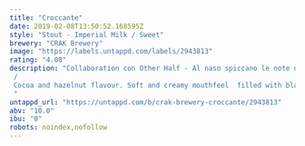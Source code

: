 ```yaml
---
title: "Croccante"
date: 2019-02-08T13:50:52.168595Z
style: "Stout - Imperial Milk / Sweet"
brewery: "CRAK Brewery"
image: "https://labels.untappd.com/labels/2943813"
rating: "4.08"
description: "Collaboration con Other Half - Al naso spiccano le note di cacao e nocciola. In bocca è morbida e cremosa con un “ripieno” all’amarena che pulisce il palato con la sua leggera acidità.  / Cocoa and hazelnut flavour. Soft and creamy mouthfeel  filled with black cherries  that cleans the palate with its light acidity. "
untappd_url: "https://untappd.com/b/crak-brewery-croccante/2943813"
abv: "10.0"
ibu: "0"
robots: noindex,nofollow
---
```


